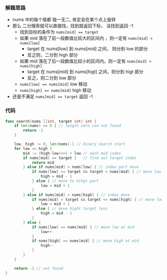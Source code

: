 ### 解题思路

- nums 中的每个值都 独一无二, 肯定会在某个点上旋转
- 那么 二分搜索就可以直接找，找到就返回下标， 没找到返回 -1
  - 找到目标的条件为 `nums[mid] == target`
  - 如果 mid 落在了前一段数值比较大的区间内 ，则一定有 `nums[mid] > nums[low]`
    - target 在  nums[low] 到 nums[mid] 之间， 则分到 low 的部分
    - 反之则，二分到 high 部分
  - 如果 mid 落在了后一段数值比较小的区间内，则一定有 `nums[mid] < nums[high]`
    - target 在 nums[mid] 到 nums[higt] 之间，则分到 higt 部分
    - 反之，则二分到 low 部分
  - `nums[low] == nums[mid]` low 移动
  - `nums[high] == nums[mid]` high 移动
- 还是不满足 `nums[mid] == target` 返回 -1

### 代码

```go
func search(nums []int, target int) int {
	if len(nums) == 0 { // length zero can not found
		return -1
	}

	low, high := 0, len(nums)-1 // binary search start
	for low <= high {
		mid := (high-low)>>1 + low // each mid index
		if nums[mid] == target {   // find out target index
			return mid
		} else if nums[mid] > nums[low] { // index part move
			if nums[low] <= target && target < nums[mid] { // move low part
				high = mid - 1
			} else { // move to hihgt part
				low = mid + 1
			}
		} else if nums[mid] < nums[high] { // index move
			if nums[mid] < target && target <= nums[high] { // move low when target gratter
				low = mid + 1
			} else { // move hight target less
				high = mid - 1
			}
		} else {
			if nums[low] == nums[mid] { // move low at mid
				low++
			}
			if nums[high] == nums[mid] { // move high at mid
				high--
			}
		}
	}

	return -1 // not found
}
```
